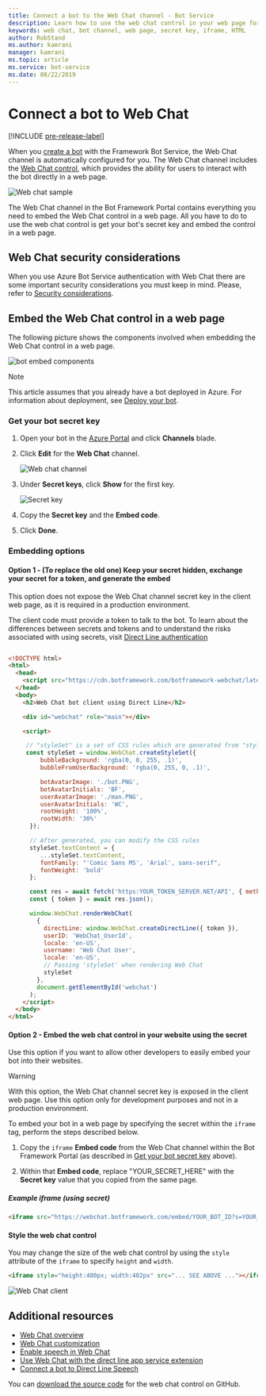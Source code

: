 ```yaml
---
title: Connect a bot to the Web Chat channel - Bot Service
description: Learn how to use the web chat control in your web page for a bot connected to the Web Chat channel.
keywords: web chat, bot channel, web page, secret key, iframe, HTML
author: RobStand
ms.author: kamrani
manager: kamrani
ms.topic: article
ms.service: bot-service
ms.date: 08/22/2019
---
```


# Connect a bot to Web Chat

[!INCLUDE [pre-release-label](./includes/pre-release-label.md)]

When you [create a bot](bot-service-quickstart.md) with the Framework Bot Service, the Web Chat channel is automatically configured for you. The Web Chat channel includes the [Web Chat control](https://github.com/microsoft/BotFramework-WebChat), which provides the ability for users to interact with the bot directly in a web page.

![Web chat sample](./media/bot-service-channel-webchat/create-a-bot.png)

The Web Chat channel in the Bot Framework Portal contains everything you need to embed the Web Chat control in a web page. All you have to do to use the web chat control is get your bot's secret key and embed the control in a web page.

## Web Chat security considerations

When you use Azure Bot Service authentication with Web Chat there are some important security considerations you must keep in mind. Please, refer to [Security considerations](rest-api/bot-framework-rest-direct-line-3-0-authentication.md#security-considerations).

## Embed the Web Chat control in a web page

The following picture shows the components involved when embedding the Web Chat control in a web page.

  ![bot embed components](./media/bot-service-channel-webchat/webchat-iframe.png)

> [!NOTE]
> This article assumes that you already have a bot deployed in Azure. For information about deployment, see [Deploy your bot](https://docs.microsoft.com/azure/bot-service/bot-builder-deploy-az-cli?view=azure-bot-service-4.0&tabs=csharp).


### Get your bot secret key

1. Open your bot in the [Azure Portal](https://portal.azure.com) and click **Channels** blade.

2. Click **Edit** for the **Web Chat** channel.

    ![Web chat channel](./media/bot-service-channel-webchat/bot-service-channel-list.png)

3. Under **Secret keys**, click **Show** for the first key.

    ![Secret key](./media/bot-service-channel-webchat/secret-key.png)

4. Copy the **Secret key** and the **Embed code**.

5. Click **Done**.

### Embedding options

<!--
#### Option 1 - Keep your secret hidden, exchange your secret for a token, and generate the embed

Use this option if you can execute a server-to-server request to exchange your web chat secret for a temporary token,
and if you want to make it difficult for other developers to embed your bot in their websites.
Although using this option will not absolutely prevent other developers from embedding your bot in their websites,
it does make it difficult for them to do so.

To exchange your secret for a token and generate the embed:

1. Issue a **GET** request to `https://webchat.botframework.com/api/tokens` and pass your web chat secret via the `Authorization` header. The `Authorization` header uses the `BotConnector` scheme and includes your secret, as shown in the example request below.

2. The response to your **GET** request will contain the token (surrounded with quotation marks) that can be used to start a conversation by rendering the web chat control within an **iframe**. A token is valid for one conversation only; to start another conversation, you must generate a new token.

3. Within the `iframe` **Embed code** that you copied from the Web Chat channel within the Bot Framework Portal (as described in [Get your bot secret key](#get-your-bot-secret-key) above), change the `s=` parameter to `t=` and replace "YOUR_SECRET_HERE" with your token.

> [!NOTE]
> Tokens will automatically be renewed before they expire.

##### Example request

```
requestGET https://webchat.botframework.com/api/tokens
Authorization: BotConnector YOUR_SECRET_HERE
```

##### Example response

```response
"IIbSpLnn8sA.dBB.MQBhAFMAZwBXAHoANgBQAGcAZABKAEcAMwB2ADQASABjAFMAegBuAHYANwA.bbguxyOv0gE.cccJjH-TFDs.ruXQyivVZIcgvosGaFs_4jRj1AyPnDt1wk1HMBb5Fuw"
```

##### Example iframe (using token)

```html
<iframe src="https://webchat.botframework.com/embed/YOUR_BOT_ID?t=YOUR_TOKEN_HERE"></iframe>
```

##### Example html code
```html
<!DOCTYPE html>
<html>
<body>
  <iframe id="chat" style="width: 400px; height: 400px;" src=''></iframe>
</body>
<script>

    var xhr = new XMLHttpRequest();
    xhr.open('GET', "https://webchat.botframework.com/api/tokens", true);
    xhr.setRequestHeader('Authorization', 'BotConnector ' + 'YOUR SECRET HERE');
    xhr.send();
    xhr.onreadystatechange = processRequest;

    function processRequest(e) {
      if (xhr.readyState == 4  && xhr.status == 200) {
        var response = JSON.parse(xhr.responseText);
        document.getElementById("chat").src="https://webchat.botframework.com/embed/lucas-direct-line?t="+response
      }
    }

  </script>
</html>

```
-->

#### Option 1 - (To replace the old one) Keep your secret hidden, exchange your secret for a token, and generate the embed

This option does not expose the Web Chat channel secret key in the client web page, as it is required in a production environment.

The client code must provide a token to talk to the bot. To learn about the differences between secrets and tokens
and to understand the risks associated with using secrets, visit [Direct Line authentication](https://docs.microsoft.com/azure/bot-service/rest-api/bot-framework-rest-direct-line-3-0-authentication?view=azure-bot-service-4.0)

```html

<!DOCTYPE html>
<html>
  <head>
    <script src="https://cdn.botframework.com/botframework-webchat/latest/webchat.js"></script>
  </head>
  <body>
    <h2>Web Chat bot client using Direct Line</h2>

    <div id="webchat" role="main"></div>

    <script>

     // "styleSet" is a set of CSS rules which are generated from "styleOptions"
     const styleSet = window.WebChat.createStyleSet({
         bubbleBackground: 'rgba(0, 0, 255, .1)',
         bubbleFromUserBackground: 'rgba(0, 255, 0, .1)',

         botAvatarImage: './bot.PNG',
         botAvatarInitials: 'BF',
         userAvatarImage: './man.PNG',
         userAvatarInitials: 'WC',
         rootHeight: '100%',
         rootWidth: '30%'
      });

      // After generated, you can modify the CSS rules
      styleSet.textContent = {
         ...styleSet.textContent,
         fontFamily: "'Comic Sans MS', 'Arial', sans-serif",
         fontWeight: 'bold'
      };

      const res = await fetch('https:YOUR_TOKEN_SERVER.NET/API', { method: 'POST' });
      const { token } = await res.json();

      window.WebChat.renderWebChat(
        {
          directLine: window.WebChat.createDirectLine({ token }),
          userID: 'WebChat_UserId',
          locale: 'en-US',
          username: 'Web Chat User',
          locale: 'en-US',
          // Passing 'styleSet' when rendering Web Chat
          styleSet
        },
        document.getElementById('webchat')
      );
    </script>
  </body>
</html>

```

#### <a id="option-2"></a> Option 2 - Embed the web chat control in your website using the secret

Use this option if you want to allow other developers to easily embed your bot into their websites.

> [!WARNING]
> With this option, the Web Chat channel secret key is exposed in the client web page. Use this option only for development purposes and not in a production environment.

To embed your bot in a web page by specifying the secret within the `iframe` tag, perform the steps described below.

1. Copy the `iframe` **Embed code** from the Web Chat channel within the Bot Framework Portal (as described in [Get your bot secret key](#get-your-bot-secret-key) above).

2. Within that **Embed code**, replace "YOUR_SECRET_HERE" with the **Secret key** value that you copied from the same page.

##### Example iframe (using secret)

```html
<iframe src="https://webchat.botframework.com/embed/YOUR_BOT_ID?s=YOUR_SECRET_HERE"></iframe>
```

#### Style the web chat control

You may change the size of the web chat control by using the `style` attribute of the `iframe` to specify `height` and `width`.

```html
<iframe style="height:480px; width:402px" src="... SEE ABOVE ..."></iframe>
```

  ![Web Chat client](./media/bot-service-channel-webchat/web-chat-client.png)

<!-- ![Chat control Client](./media/chatwidget-client.png) -->

## Additional resources

- [Web Chat overview](~/v4sdk/bot-builder-webchat-overview.md)
- [Web Chat customization](~/v4sdk/bot-builder-webchat-customization.md)
- [Enable speech in Web Chat](~/bot-service-channel-connect-webchat-speech.md)
- [Use Web Chat with the direct line app service extension](~/bot-service-channel-directline-extension-webchat-client.md)
- [Connect a bot to Direct Line Speech](~/bot-service-channel-connect-directlinespeech.md)

You can [download the source code](https://aka.ms/BotFramework-WebChat-V4) for the web chat control on GitHub.